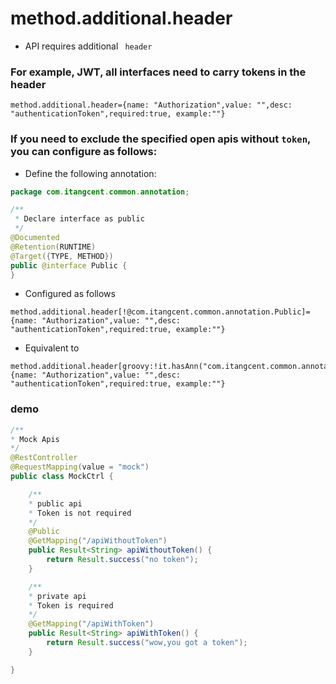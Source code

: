 # method.additional.header

- API requires additional ` header`

### For example, JWT, all interfaces need to carry tokens in the header

```properties
method.additional.header={name: "Authorization",value: "",desc: "authenticationToken",required:true, example:""}
```

### If you need to exclude the specified open apis without `token`, you can configure as follows:

- Define the following annotation:

```java
package com.itangcent.common.annotation;

/**
 * Declare interface as public
 */
@Documented
@Retention(RUNTIME)
@Target({TYPE, METHOD})
public @interface Public {
}

```

- Configured as follows

```properties
method.additional.header[!@com.itangcent.common.annotation.Public]={name: "Authorization",value: "",desc: "authenticationToken",required:true, example:""}
```

- Equivalent to

```properties
method.additional.header[groovy:!it.hasAnn("com.itangcent.common.annotation.Public")]={name: "Authorization",value: "",desc: "authenticationToken",required:true, example:""}
```


### demo

```java
/**
* Mock Apis
*/
@RestController
@RequestMapping(value = "mock")
public class MockCtrl {

    /**
    * public api
    * Token is not required
    */
    @Public
    @GetMapping("/apiWithoutToken")
    public Result<String> apiWithoutToken() {
        return Result.success("no token");
    }

    /**
    * private api
    * Token is required
    */
    @GetMapping("/apiWithToken")
    public Result<String> apiWithToken() {
        return Result.success("wow,you got a token");
    }

}
```